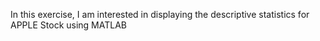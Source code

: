 In this exercise, I am interested in displaying the descriptive statistics for APPLE Stock using MATLAB
